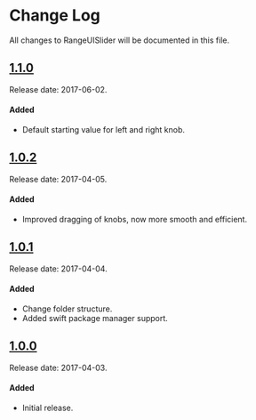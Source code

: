 # Change Log
All changes to RangeUISlider will be documented in this file.

## [1.1.0](https://github.com/chicio/RangeUISlider/releases/tag/1.1.0)
Release date: 2017-06-02.

#### Added
- Default starting value for left and right knob.

## [1.0.2](https://github.com/chicio/RangeUISlider/releases/tag/1.0.2)
Release date: 2017-04-05.

#### Added
- Improved dragging of knobs, now more smooth and efficient.

## [1.0.1](https://github.com/chicio/RangeUISlider/releases/tag/1.0.1)
Release date: 2017-04-04.

#### Added
- Change folder structure.
- Added swift package manager support.

## [1.0.0](https://github.com/chicio/RangeUISlider/releases/tag/1.0.0)
Release date: 2017-04-03.

#### Added
- Initial release.
